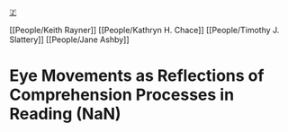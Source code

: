 [🇿](zotero://select/library/items/XZMRHFHC)

[[People/Keith Rayner]] [[People/Kathryn H. Chace]] [[People/Timothy J. Slattery]] [[People/Jane Ashby]] 
# Eye Movements as Reflections of Comprehension Processes in Reading (NaN)

